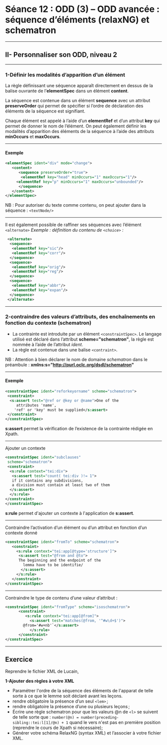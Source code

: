# Séance 12 : ODD (3) – ODD avancée : séquence d’éléments (relaxNG) et schematron
---


## II- Personnaliser son ODD, niveau 2

---

### 1-Définir les modalités d’apparition d’un élément

La règle définissant une séquence apparaît directement en dessus de la balise ouvrante de l’**elementSpec** dans un élément **content**.

La séquence est contenue dans un élément **sequence** avec un attribut **preserveOrder** qui permet de spécifier si l’ordre de déclaration des éléments de la séquence est signifiant.

Chaque élément est appelé à l’aide d’un **elementRef** et d’un attribut **key** qui permet de donner le nom de l’élément. On peut également définir les modalités d’apparition des éléments de la séquence à l’aide des attributs **minOccurs** et **maxOccurs**.

---
#### Exemple
```XML
<elementSpec ident="div" mode="change">
   <content>
      <sequence preserveOrder="true">
       <elementRef key="head" minOccurs="1" maxOccurs="1"/>
     <elementRef key="p" minOccurs="1" maxOccurs="unbounded"/>
      </sequence>
   </content>
</elementSpec>
```
NB : Pour autoriser du texte comme contenu, on peut ajouter dans la séquence : `<textNode/>`

---
Il est également possible de raffiner ses séquences avec l’élément `<alternate>`
*Exemple : définition du contenu de `<choice>` :*
```XML
 <alternate>
  <sequence>
   <elementRef key="sic"/>
   <elementRef key="corr"/>
  </sequence>
  <sequence>
   <elementRef key="orig"/>
   <elementRef key="reg"/>
  </sequence>
  <sequence>
   <elementRef key="abbr"/>
   <elementRef key="expan"/>
  </sequence>
 </alternate>
 ```
 ---
 
 ### 2-contraindre des valeurs d’attributs, des enchaînements en fonction du contexte (schematron)
 
- La contrainte est introduite par un élément `<constraintSpec>`. Le langage utilisé est déclaré dans l’attribut **scheme="schematron"**, la règle est nommée à l’aide de l’attribut *ident*.
- La règle est contenue dans une balise `<contraint>`. 

NB : Attention à bien déclarer le nom de domaine *schematron* dans le préambule : **xmlns:s="http://purl.oclc.org/dsdl/schematron"**

---

#### Exemple
```XML
<constraintSpec ident="reforkeyorname" scheme="schematron">
 <constraint>
  <s:assert test="@ref or @key or @name">One of the
     attributes 'name', 
    'ref' or 'key' must be supplied</s:assert>
 </constraint>
</constraintSpec>
```
**s:assert** permet la vérification de l’existence de la contrainte rédigée en Xpath.

---
Ajouter un contexte 
```XML
<constraintSpec ident="subclauses"
 scheme="schematron">
 <constraint>
  <s:rule context="tei:div">
   <s:assert test="count( tei:div )!= 1">
   if it contains any subdivisions,
   a division must contain at least two of them
  </s:assert>
  </s:rule>
</constraint>
</constraintSpec>
```
**s:rule** permet d'ajouter un contexte à l'application de **s:assert**.

---
Contraindre l’activation d’un élément ou d’un attribut en fonction d’un contexte donné
```XML
<constraintSpec ident="fromTo" scheme="schematron">
   <constraint>
     <s:rule context="tei:app[@type='structure']">
      <s:assert test="@from and @to">
      The beginning and the endpoint of the
        lemma have to be identifie/
       </s:assert>
     </s:rule>
   </constraint>
</constraintSpec>
```
---
Contraindre le type de contenu d’une valeur d’attribut :
```XML
<constraintSpec ident="fromType" scheme="isoschematron">
      <constraint>
         <s:rule context="tei:app[@from]">
           <s:assert test="matches(@from, '^#w\d+$')">
		@from='#w+nb'`</s:assert>
           </s:rule>
      </constraint>
</constraintSpec>
```
---
## Exercice

Reprendre le fichier XML de Lucain,

**1-Ajouter des règles à votre XML**
- Paramétrer l'ordre de la séquence des éléments de l'apparat de telle sorte à ce que le lemme soit déclaré avant les leçons.
- rendre obligatoire la présence d’un seul `<lem>` ;
- rendre obligatoire la présence d’une ou plusieurs leçons ;
- Écrire une règle schematron pour que les valeurs @n de `<l>` se suivent de telle sorte que : `number(@n) = number(preceding-sibling::tei:l[1]/@n) + 1` quand le vers n'est pas en première position (reprendre le cours de Xpath si nécessaire);
- Générer votre schéma RelaxNG (syntax XML) et l’associer à votre fichier XML.
